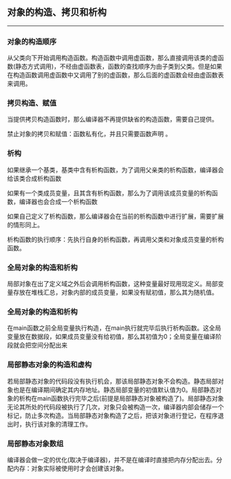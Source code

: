 ## 对象的构造、拷贝和析构

------

### 对象的构造顺序

  从父类向下开始调用构造函数。构造函数中调用虚函数，那么直接调用该类的虚函数(静态方式调用)，不经由虚函数表，函数的查找顺序为由子类到父类。但是如果在构造函数调用虚函数中又调用了别的虚函数，那么后面的虚函数会经由虚函数表来调用。 

### 拷贝构造、赋值

当提供拷贝构造函数时，那么编译器不再提供缺省的构造函数，需要自己提供。

禁止对象的拷贝和赋值：函数私有化，并且只需要函数声明 。

### 析构

如果继承一个基类，基类中含有析构函数，为了调用父亲类的析构函数，编译器会给该类合成析构函数

如果有一个类成员变量，且其含有析构函数，那么为了调用该成员变量的析构函数，编译器也会合成一个析构函数

如果自己定义了析构函数，那么编译器会在当前的析构函数中进行扩展，需要扩展的情形同上。 

析构函数的执行顺序：先执行自身的析构函数，再调用父类和对象成员变量的析构函数。 

### 全局对象的构造和析构

局部对象在出了定义域之外后会调用析构函数，这种变量最好现用现定义。局部变量存放在堆栈汇总，对象内部的成员变量，如果没有赋初值，那么其为随机值。

### 全局对象的构造和析构

在main函数之前全局变量执行构造，在main执行就完毕后执行析构函数。这全局变量放在数据段，如果成员变量没有给初值，那么其初值为0；全局变量在编译阶段就会把空间分配出来

### 局部静态对象的构造和虚构

若局部静态对象的代码段没有执行机会，那该局部静态对象不会构造。静态局部对象也是在编译期间确定其内存地址。静态局部变量的初值默认值为0。局部静态对象的析构在main函数执行完毕之后(前提是局部静态对象被构造了)。局部静态对象无论其所处的代码段被执行了几次，对象只会被构造一次，编译器内部会储存一个标记，防止多次构造。当局部静态对象构造了之后，把该对象进行登记，在程序退出时，执行该对象的清理工作。

### 局部静态对象数组

编译器会做一定的优化(取决于编译器)，并不是在编译时直接把内存分配出去。分配内存：对象实际被使用时才会创建该对象。


